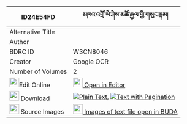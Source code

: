 |ID24E54FD|མཁའ་འགྲོ་ཡེ་ཤེས་མཚོ་རྒྱལ་གྱི་གསུང་རྣམ། 
| --- | --- 
|Alternative Title |
|Author | 
|BDRC ID | W3CN8046
|Creator | Google OCR
|Number of Volumes| 2
|<img width="25" src="https://img.icons8.com/color/25/000000/edit-property.png">Edit Online| [<img width="25" src="https://avatars.githubusercontent.com/u/45091458?s=200&v=4"> Open in Editor](http://editor.openpecha.org/ID24E54FD)
|<img width="25" src="https://img.icons8.com/fluent/48/000000/download-2.png"/>  Download | [![](https://img.icons8.com/color/20/000000/txt.png)Plain Text](https://github.com/Openpecha/ID24E54FD/releases/download/v1/khandro_yeshe_tso_gyal_gyi_sun_plain_ID24E54FD.zip), [![](https://img.icons8.com/color/20/000000/txt.png)Text with Pagination](https://github.com/Openpecha/ID24E54FD/releases/download/v1/khandro_yeshe_tso_gyal_gyi_sun_pages_ID24E54FD.zip)
|<img width="25" src="https://img.icons8.com/plasticine/100/000000/pictures-folder.png"/>  Source Images | [<img width="25" src="https://library.bdrc.io/icons/BUDA-small.svg"> Images of text file open in BUDA](https://library.bdrc.io/show/bdr:W3CN8046)